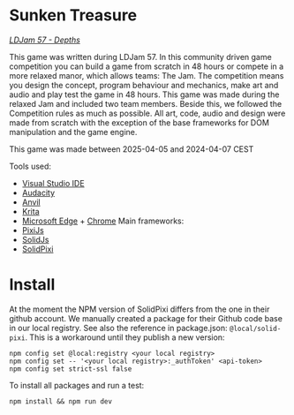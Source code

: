 # Sunken Treasure
[_LDJam 57 - Depths_](https://ldjam.com/events/ludum-dare/57)

This game was written during LDJam 57. In this community driven game competition you can build a game from scratch in 48 hours or compete in a more relaxed manor, which allows teams: The Jam. The competition means you design the concept, program behaviour and mechanics, make art and audio and play test the game in 48 hours. This game was made during the relaxed Jam and included two team members. Beside this, we followed the Competition rules as much as possible. All art, code, audio and design were made from scratch with the exception of the base frameworks for DOM manipulation and the game engine. 

This game was made between 2025-04-05 and 2024-04-07 CEST

Tools used:
- [Visual Studio IDE](https://visualstudio.microsoft.com/)
- [Audacity](https://www.audacityteam.org/)
- [Anvil](https://anvilstudio.com/)
- [Krita](https://krita.org/en/)
- [Microsoft Edge](https://www.microsoft.com/en-us/edge/) + [Chrome](https://www.google.com/chrome/)
Main frameworks:
- [PixiJs](https://pixijs.com/)
- [SolidJs](https://www.solidjs.com/)
- [SolidPixi](https://github.com/sammccord/solid-pixi)

# Install

At the moment the NPM version of SolidPixi differs from the one in their github account. We manually created a package for their Github code base in our local registry. See also the reference in package.json: `@local/solid-pixi`. This is a workaround until they publish a new version:
```
npm config set @local:registry <your local registry>
npm config set -- '<your local registry>:_authToken' <api-token>
npm config set strict-ssl false
```
To install all packages and run a test:
```
npm install && npm run dev
```
